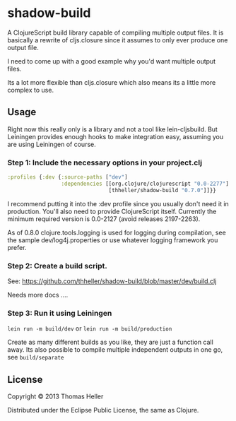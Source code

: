 # shadow-build

A ClojureScript build library capable of compiling multiple output files. It is basically a rewrite of cljs.closure since it assumes to only ever produce one output file.

I need to come up with a good example why you'd want multiple output files.

Its a lot more flexible than cljs.closure which also means its a little more complex to use.

## Usage

Right now this really only is a library and not a tool like lein-cljsbuild. But Leiningen provides enough hooks to make integration easy, assuming you are using Leiningen of course.

### Step 1: Include the necessary options in your project.clj

```clojure
:profiles {:dev {:source-paths ["dev"]
                 :dependencies [[org.clojure/clojurescript "0.0-2277"]
                                [thheller/shadow-build "0.7.0"]]}}
```

I recommend putting it into the :dev profile since you usually don't need it in production. You'll also need to provide ClojureScript itself. Currently the minimum required version is 0.0-2127 (avoid releases 2197-2263).

As of 0.8.0 clojure.tools.logging is used for logging during compilation, see the sample dev/log4j.properties or use whatever logging framework you prefer. 

### Step 2: Create a build script.

See: https://github.com/thheller/shadow-build/blob/master/dev/build.clj

Needs more docs ....

### Step 3: Run it using Leiningen

```lein run -m build/dev```
or
```lein run -m build/production```

Create as many different builds as you like, they are just a function call away. Its also possible to compile multiple independent outputs in one go, see ```build/separate```

## License

Copyright © 2013 Thomas Heller

Distributed under the Eclipse Public License, the same as Clojure.
